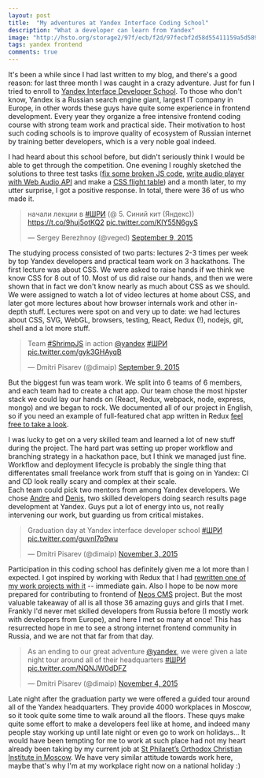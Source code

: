 ```yaml
---
layout: post
title:  "My adventures at Yandex Interface Coding School"
description: "What a developer can learn from Yandex"
image: "http://hsto.org/storage2/97f/ecb/f2d/97fecbf2d58d55411159a5d5896d24de.jpg"
tags: yandex frontend
comments: true
---
```


It's been a while since I had last written to my blog, and there's a good reason: for last three month I was caught in a crazy adventure. Just for fun I tried to enroll to [Yandex Interface Developer School](https://academy.yandex.ru/events/shri/). To those who don't know, Yandex is a Russian search engine giant, largest IT company in Europe, in other words these guys have quite some experience in frontend development. Every year they organize a free intensive frontend coding course with strong team work and practical side. Their motivation to host such coding schools is to improve quality of ecosystem of Russian internet by training better developers, which is a very noble goal indeed.

I had heard about this school before, but didn't seriously think I would be able to get through the competition. One evening I roughly sketched the solutions to three test tasks ([fix some broken JS code](https://gist.github.com/dimaip/28e478f7c2783405d405), [write audio player with Web Audio API](https://gist.github.com/dimaip/e8acf0b1b87c3083bbe9) and make a [CSS flight table](https://gist.github.com/dimaip/c1c4bbb99532fd6c1bce)) and a month later, to my utter surprise, I got a positive response. In total, there were 36 of us who made it.

<blockquote class="twitter-tweet" lang="en"><p lang="ru" dir="ltr">начали лекции в <a href="https://twitter.com/hashtag/%D0%A8%D0%A0%D0%98?src=hash">#ШРИ</a> (@ 5. Синий кит (Яндекс)) <a href="https://t.co/9huj5otKQ2">https://t.co/9huj5otKQ2</a> <a href="http://t.co/KlY55N6gyS">pic.twitter.com/KlY55N6gyS</a></p>&mdash; Sergey Berezhnoy (@veged) <a href="https://twitter.com/veged/status/641635953652723713">September 9, 2015</a></blockquote>
<script async src="//platform.twitter.com/widgets.js" charset="utf-8"></script>

The studying process consisted of two parts: lectures 2-3 times per week by top Yandex developers and practical team work on 3 hackathons.
The first lecture was about CSS. We were asked to raise hands if we think we know CSS for 8 out of 10. Most of us did raise our hands, and then we were shown that in fact we don't know nearly as much about CSS as we should. We were assigned to watch a lot of video lectures at home about CSS, and later got more lectures about how browser internals work and other in-depth stuff.
Lectures were spot on and very up to date: we had lectures about CSS, SVG, WebGL, browsers, testing, React, Redux (!), nodejs, git, shell and a lot more stuff.

<blockquote class="twitter-tweet" lang="en"><p lang="en" dir="ltr">Team <a href="https://twitter.com/hashtag/ShrimpJS?src=hash">#ShrimpJS</a> in action <a href="https://twitter.com/yandex">@yandex</a> <a href="https://twitter.com/hashtag/%D0%A8%D0%A0%D0%98?src=hash">#ШРИ</a> <a href="http://t.co/gyk3GHAyqB">pic.twitter.com/gyk3GHAyqB</a></p>&mdash; Dmitri Pisarev (@dimaip) <a href="https://twitter.com/dimaip/status/641706622016974850">September 9, 2015</a></blockquote>
<script async src="//platform.twitter.com/widgets.js" charset="utf-8"></script>

But the biggest fun was team work. We split into 6 teams of 6 members, and each team had to create a chat app. Our team chose the most hipster stack we could lay our hands on (React, Redux, webpack, node, express, mongo) and we began to rock. We documented all of our project in English, so if you need an example of full-featured chat app written in Redux [feel free to take a look](https://github.com/shri-2015-org/shrimp).

I was lucky to get on a very skilled team and learned a lot of new stuff during the project. The hard part was setting up proper workflow and branching strategy in a hackathon pace, but I think we managed just fine. Workflow and deployment lifecycle is probably the single thing that differentates small freelance work from stuff that is going on in Yandex: CI and CD look really scary and complex at their scale.<br>
Each team could pick two mentors from among Yandex developers. We chose [Andre](https://twitter.com/Andre_487) and [Denis](https://github.com/L0stSoul), two skilled developers doing search results page development at Yandex. Guys put a lot of energy into us, not really intervening our work, but guarding us from critical mistakes.

<blockquote class="twitter-tweet" lang="en"><p lang="en" dir="ltr">Graduation day at Yandex interface developer school <a href="https://twitter.com/hashtag/%D0%A8%D0%A0%D0%98?src=hash">#ШРИ</a> <a href="https://t.co/guvnl7p9wu">pic.twitter.com/guvnl7p9wu</a></p>&mdash; Dmitri Pisarev (@dimaip) <a href="https://twitter.com/dimaip/status/661686732551806976">November 3, 2015</a></blockquote>
<script async src="//platform.twitter.com/widgets.js" charset="utf-8"></script>

Participation in this coding school has definitely given me a lot more than I expected. I got inspired by working with Redux that I had [rewritten one of my work projects with it](https://github.com/dimaip/encultN) -- immediate gain. Also I hope to be now more prepared for contributing to frontend of [Neos CMS](https://neos.io) project.
But the most valuable takeaway of all is all those 36 amazing guys and girls that I met. Frankly I'd never met skilled developers from Russia before (I mostly work with developers from Europe), and here I met so many at once! This has resurrected hope in me to see a strong internet frontend community in Russia, and we are not that far from that day.

<blockquote class="twitter-tweet" lang="en"><p lang="en" dir="ltr">As an ending to our great adventure <a href="https://twitter.com/yandex">@yandex</a>, we were given a late night tour around all of their headquarters <a href="https://twitter.com/hashtag/%D0%A8%D0%A0%D0%98?src=hash">#ШРИ</a> <a href="https://t.co/NQNJW0dDFZ">pic.twitter.com/NQNJW0dDFZ</a></p>&mdash; Dmitri Pisarev (@dimaip) <a href="https://twitter.com/dimaip/status/661813961243934721">November 4, 2015</a></blockquote>
<script async src="//platform.twitter.com/widgets.js" charset="utf-8"></script>

Late night after the graduation party we were offered a guided tour around all of the Yandex headquarters. They provide 4000 workplaces in Moscow, so it took quite some time to walk around all the floors. These quys make quite some effort to make a developers feel like at home, and indeed many people stay working up until late night or even go to work on holidays... It would have been tempting for me to work at such place had not my heart already been taking by my current job at [St Philaret’s Orthodox Christian Institute in Moscow](http://sfi.ru). We have very similar attitude towards work here, maybe that's why I'm at my workplace right now on a national holiday :)
